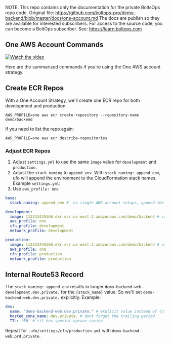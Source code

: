 <!-- note marker start -->
NOTE: This repo contains only the documentation for the private BoltsOps repo code.
Original file: https://github.com/boltops-pro/demo-backend/blob/master/docs/one-account.md
The docs are publish so they are available for interested subscribers.
For access to the source code, you can become a BoltOps subscriber.
See: https://learn.boltops.com

<!-- note marker end -->

## One AWS Account Commands

[![Watch the video](https://img.boltops.com/boltopspro/video-preview/single/demo-backend.png)](https://www.youtube.com/watch?v=VpyVy0G0M4o)

Here are the summarized commands if you're using the One AWS account strategy.

## Create ECR Repos

With a One Account Strategy, we'll create one ECR repo for both development and production.

    AWS_PROFILE=one aws ecr create-repository --repository-name demo/backend

If you need to list the repo again:

    AWS_PROFILE=one aws ecr describe-repositories

### Adjust ECR Repos

1. Adjust `settings.yml` to use the same `image` value for `development` and `production`.
2. Adjust the `stack_naming` to `append_env`. With `stack_naming: append_env`, ufo will append the environment to the CloudFormation stack names.  Example `settings.yml`:
3. Use `aws_profile: one`

```yaml
base:
  stack_naming: append_env #  on single AWS account setups, append the environment for different CloudFormation stack names

development:
  image: 112233445566.dkr.ecr.us-west-2.amazonaws.com/demo/backend # same as production
  aws_profile: one
  cfn_profile: development
  network_profile: development

production:
  image: 112233445566.dkr.ecr.us-west-2.amazonaws.com/demo/backend # same as development
  aws_profile: one
  cfn_profile: production
  network_profile: production
```

## Internal Route53 Record

The `stack_naming: append_env` results in longer `demo-backend-web-development.dev.private.`  for the `{stack_name}` value.  So we'll set `demo-backend-web.dev.private.` explicitly. Example:

```yaml
dns:
  name: "demo-backend-web.dev.private." # explicit value instead of {stack_name}
  hosted_zone_name: dev.private. # dont forget the trailing period
  TTL: '60' # ttl has special upcase casing
```

Repeat for `.ufo/settings/cfn/production.yml` with `demo-backend-web.prd.private`.
